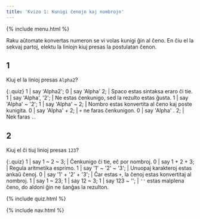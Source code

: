```yaml
---
title: 'Kvizo 1: Kunigi ĉenojn kaj nombrojn'
---
```


{% include menu.html %}

Raku aŭtomate konvertas numeron se vi volas kunigi ĝin al ĉeno. En ĉiu el la sekvaj partoj, elektu la liniojn kiuj presas la postulatan ĉenon.

## 1

Kiuj el la linioj presas `Alpha2`?

{:.quiz}
1 | say 'Alpha2';
0 | say 'Alpha' 2; | Spaco estas sintaksa eraro ĉi tie.
1 | say 'Alpha', '2'; | Ne estas ĉenkunigo, sed la rezulto estas ĝusta.
1 | say 'Alpha' ~ '2';
1 | say 'Alpha' ~ 2; | Nombro estas konvertita al ĉeno kaj poste kunigita.
0 | say 'Alpha' + 2; | `+` ne faras ĉenkunigon.
0 | say 'Alpha' . 2; | Nek faras `.`.

## 2

Kiuj el ĉi tiuj linioj presas `123`?

{:.quiz}
1 | say 1 ~ 2 ~ 3; | Ĉenkunigo ĉi tie, eĉ por nombroj.
0 | say 1 + 2 + 3; | Regula aritmetika esprimo.
1 | say '1' ~ '2' ~ '3'; | Unuopaj karakteroj estas ankaŭ ĉenoj.
0 | say '1' + '2' + '3'; | Ĉar estas `+`, la ĉenoj estas konvertitaj al nombroj.
1 | say 1 ~ 23;
1 | say 12 ~ 3;
1 | say 123 ~ ''; | `''` estas malplena ĉeno, do aldoni ĝin ne ŝanĝas la rezulton.

{% include quiz.html %}

{% include nav.html %}